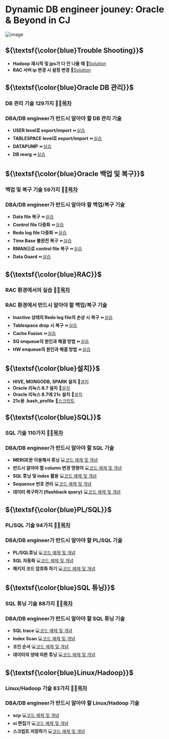 # Dynamic DB engineer jouney: Oracle & Beyond in CJ 

![image](https://github.com/park-harry/psh_oracle/assets/83077836/2698caa4-5e04-458e-8ee2-f719a2875f23)
## ${\textsf{\color{blue}Trouble Shooting}}$	
- **Hadoop 재시작 및 jps가 다 안 나올 때** 🔑[Solution](https://www.notion.so/Hadoop-jps-267720d3f6734514805fc3e4aad80dc3)
- **RAC 서버 ip 변경 시 설정 변경** 🔑[Solution](https://www.notion.so/RAC-ip-26c4f8da98e24d38ad4da1ef46fc82f4)

## ${\textsf{\color{blue}Oracle DB 관리}}$	
### DB 관리 기술 129가지  👨‍💻[목차](https://www.notion.so/d6170d74b8a34274a32e0eecfb704dc7)

### DBA/DB engineer가 반드시 알아야 할 DB 관리 기술 
- **USER level로 export/import** ⏩[실습](https://www.notion.so/111-user-level-export-import-2cdc4939d24a48bf96a0787e3c45cc57)
- **TABLESPACE level로 export/import** ⏩[실습](https://www.notion.so/112-tablespace-level-export-import-390cb002f80d4d13abcb946b25076c46)
- **DATAPUMP** ⏩[실습](https://www.notion.so/Special-Data-Pump-af859dbe3a80454b8180c890906887dc)
- **DB reorg** ⏩[실습](https://www.notion.so/125-db-reorg-67f0e72955fc418aa32ff4b99214daa1)

## ${\textsf{\color{blue}Oracle 백업 및 복구}}$	
### 백업 및 복구 기술 59가지  👨‍💻[목차](https://www.notion.so/9d59c56ef0eb4f5db3851b826a3c1786)

### DBA/DB engineer가 반드시 알아야 할 백업/복구 기술 
- **Data file 복구** ⏩[실습](https://www.notion.so/7-data-file-0b7ee15f8fd44f7a9d30f47d09eaf9e7)
- **Control file 다중화** ⏩[실습](https://www.notion.so/10-control-file-multiplexing-d43d007c5adf40e28fb53f24111dc589)
- **Redo log file 다중화** ⏩[실습](https://www.notion.so/13-redo-log-file-multiplexing-e92396f8e3ef4958867c4de5002e4fb5)
- **Time Base 불완전 복구** ⏩[실습](https://www.notion.so/19-time-base-f49e638ef8b34cc5a9669fcdf2eee99c)
- **RMAN으로 control file 복구** ⏩[실습](https://www.notion.so/30-RMAN-control-file-54b3678386c7482dbc7aabf65b15ccec)
- **Data Guard** ⏩[실습](https://www.notion.so/59-7fce24128259444290623ea0fc3d1f9b)

## ${\textsf{\color{blue}RAC}}$	
### RAC 환경에서의 실습  👨‍💻[목차](https://www.notion.so/RAC-Real-Application-Cluster-38299e5acc0a40a8b8ae549530b7d69d)

### RAC 환경에서 반드시 알아야 할 백업/복구 기술 
- **Inactive 상태의 Redo log file의 손상 시 복구** ⏩[실습](https://www.notion.so/31-RAC-inactive-redo-log-file-dd9d9dd5b4464854937b762eb39e4b92)
- **Tablespace drop 시 복구** ⏩[실습](https://www.notion.so/36-RAC-drop-8ffd234a651e480dacb686ea8b70bf22)
- **Cache Fusion** ⏩[실습](https://www.notion.so/42-RAC-cache-fusion-9619a8f961c1405bb086c8fc175c63f4)
- **SQ enqueue의 원인과 해결 방법** ⏩[실습](https://www.notion.so/Special-RAC-SQ-enqueue-73402e0d1c324c28b245be7e21399fcf)
- **HW enqueue의 원인과 해결 방법** ⏩[실습](https://www.notion.so/51-RAC-HW-enqueue-22384cab53444318afee82170ab11880)

## ${\textsf{\color{blue}설치}}$	
- **HIVE, MONGODB, SPARK 설치** 🔧[설치](https://www.notion.so/Special-HIVE-MONGODB-SPARK-f3700cf1a9f048c98ee6b33a641ce4ca)
- **Oracle 리눅스 8.7 설치** 🔧[설치](https://www.notion.so/5-21c-7b9358c5f6f64dca8f69cbb6edb1c03f)
- **Oracle 리눅스 8.7에 21c 설치** 🔧[설치](https://www.notion.so/6-8-7-21c-e8155e9410a64a7fa2dcd11ff6e55325)
- **21c용 .bash_profile** 📑[스크립트](https://github.com/park-harry/psh_oracle/blob/main/RAC/21c%EC%9A%A9%20.bash_profile)

## ${\textsf{\color{blue}SQL}}$	
### SQL 기술 110가지  👨‍💻[목차](https://www.notion.so/SQL-4ca77ee7394040b2b16fa4212cbe985a)

### DBA/DB engineer가 반드시 알아야 할 SQL 기술 
- **MERGE문 이용해서 튜닝** 💻[코드 예제 및 개념](https://www.notion.so/82-MERGE-a668c8e85a82401f8370312a6b884b8f)
- **반드시 알아야 할 column 변경 명령어** 💻[코드 예제 및 개념](https://www.notion.so/93-CREATE-TABLE-f4d1f8466e844e60b7a54327b3612494)
- **SQL 튜닝 및 index 활용** 💻[코드 예제 및 개념](https://www.notion.so/97-INDEX-54c21fcd8c704fa19d800e1ee1896045)
- **Sequence 번호 관리** 💻[코드 예제 및 개념](https://www.notion.so/98-SEQUENCE-85ccbc7ca3714bac869edb2afcdca5b8)
- **데이터 복구하기 (flashback query)** 💻[코드 예제 및 개념](https://www.notion.so/Speical-Flashback-1fd481d91ef945409ce9a50c56b8324f)

## ${\textsf{\color{blue}PL/SQL}}$	
### PL/SQL 기술 94가지  👨‍💻[목차](https://www.notion.so/PL-SQL-cc0d87a31bed4aceab705a8bdecbc242)

### DBA/DB engineer가 반드시 알아야 할 PL/SQL 기술 
- **PL/SQL튜닝** 💻[코드 예제 및 개념](https://www.notion.so/Special-PL-SQL-4e678beb57184c1e9cad0ea0b3b8b610)
- **SQL 자동화** 💻[코드 예제 및 개념](https://www.notion.so/Special-SQL-a4fb05b855dc46a78a3ee76844b7a70b)
- **패키지 코드 암호화 하기** 💻[코드 예제 및 개념](https://www.notion.so/93-PL-SQL-80ec3a2ec45d4a4fb4218d13a87f1645)

## ${\textsf{\color{blue}SQL 튜닝}}$	
### SQL 튜닝 기술 88가지  👨‍💻[목차](https://www.notion.so/SQL-533bb3d04bae4cd7abfe27f3b24a91b9)

### DBA/DB engineer가 반드시 알아야 할 SQL 튜닝 기술 
- **SQL trace** 💻[코드 예제 및 개념](https://www.notion.so/9-SQL-trace-44f3c0aa8c174b4c8fdf562edc73d3c7)
- **Index Scan** 💻[코드 예제 및 개념](https://www.notion.so/Special-Index-Scan-3c2f192a89544a2294efeb69776e5b6d)
- **조인 순서** 💻[코드 예제 및 개념](https://www.notion.so/Special-e225deaa6f234e5c8ec4c83cd6dbb92e)
- **데이터의 양에 따른 튜닝** 💻[코드 예제 및 개념](https://www.notion.so/Special-4980b863fdd543bfa9b405a98ea06277)

## ${\textsf{\color{blue}Linux/Hadoop}}$	
### Linux/Hadoop  기술 83가지  👨‍💻[목차](https://www.notion.so/Linux-Hadoop-4f6bb1189f5c4920ae258080788a088e)

### DBA/DB engineer가 반드시 알아야 할 Linux/Hadoop 기술 
- **scp** 💻[코드 예제 및 개념](https://www.notion.so/31-scp-dba-5b6fa6d237bf4f27bec8525b1191c80c)
- **vi 편집기** 💻[코드 예제 및 개념](https://www.notion.so/32-vi-5285320115a643d6974615147e7db2b4)
- **스크립트 저장하기** 💻[코드 예제 및 개념](https://www.notion.so/33-dba-4f15cdfbe72c4134b4d4ac820f74c046)


